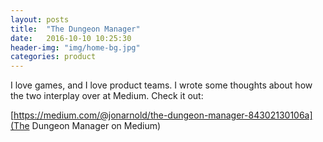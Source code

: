```yaml
---
layout: posts
title:  "The Dungeon Manager"
date:   2016-10-10 10:25:30
header-img: "img/home-bg.jpg"
categories: product
---
```


I love games, and I love product teams. I wrote some thoughts about how the two interplay over at Medium. Check it out:

[https://medium.com/@jonarnold/the-dungeon-manager-84302130106a](The Dungeon Manager on Medium)
